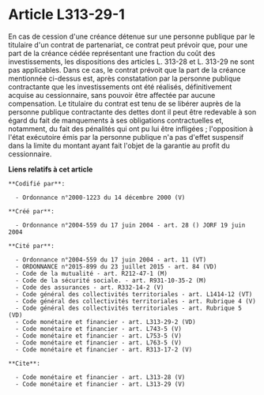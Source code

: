# Article L313-29-1

En cas de cession d'une créance détenue sur une personne publique par le titulaire d'un contrat de partenariat, ce contrat
peut prévoir que, pour une part de la créance cédée représentant une fraction du coût des investissements, les dispositions
des articles L. 313-28 et L. 313-29 ne sont pas applicables. Dans ce cas, le contrat prévoit que la part de la créance
mentionnée ci-dessus est, après constatation par la personne publique contractante que les investissements ont été réalisés,
définitivement acquise au cessionnaire, sans pouvoir être affectée par aucune compensation. Le titulaire du contrat est tenu
de se libérer auprès de la personne publique contractante des dettes dont il peut être redevable à son égard du fait de
manquements à ses obligations contractuelles et, notamment, du fait des pénalités qui ont pu lui être infligées ;
l'opposition à l'état exécutoire émis par la personne publique n'a pas d'effet suspensif dans la limite du montant ayant fait
l'objet de la garantie au profit du cessionnaire.

**Liens relatifs à cet article**

	**Codifié par**:

	  - Ordonnance n°2000-1223 du 14 décembre 2000 (V)

	**Créé par**:

	  - Ordonnance n°2004-559 du 17 juin 2004 - art. 28 () JORF 19 juin 2004

	**Cité par**:

	  - Ordonnance n°2004-559 du 17 juin 2004 - art. 11 (VT)
	  - ORDONNANCE n°2015-899 du 23 juillet 2015 - art. 84 (VD)
	  - Code de la mutualité - art. R212-47-1 (M)
	  - Code de la sécurité sociale. - art. R931-10-35-2 (M)
	  - Code des assurances - art. R332-14-2 (V)
	  - Code général des collectivités territoriales - art. L1414-12 (VT)
	  - Code général des collectivités territoriales - art. Rubrique 4 (V)
	  - Code général des collectivités territoriales - art. Rubrique 5 (VD)
	  - Code monétaire et financier - art. L313-29-2 (VD)
	  - Code monétaire et financier - art. L743-5 (V)
	  - Code monétaire et financier - art. L753-5 (V)
	  - Code monétaire et financier - art. L763-5 (V)
	  - Code monétaire et financier - art. R313-17-2 (V)

	**Cite**:

	  - Code monétaire et financier - art. L313-28 (V)
	  - Code monétaire et financier - art. L313-29 (V)
